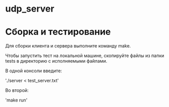 # udp_server

# Сборка и тестирование  

Для сборки клиента и сервера выполните команду make.

Чтобы запустить тест на локальной машине, скопируйте файлы из папки tests в директорию с исполняемыми файлами. 

В одной консоли введите:

'./server < test_server.txt'

Во второй: 

'make run'
